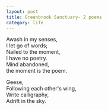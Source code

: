 ```yaml
---
layout: post
title: Greenbrook Sanctuary- 2 poems
category: life
---
```


Awash in my senses,  
I let go of words;  
Nailed to the moment,  
I have no poetry.  
Mind abandoned,  
the moment is the poem.


Geese,  
Following each other's wing,  
Write calligraphy,  
Adrift in the sky.

